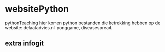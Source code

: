 # websitePython
pythonTeaching
hier komen python bestanden die betrekking hebben op de website:
delaatadvies.nl: ponggame, diseasespread.

## extra infogit 
